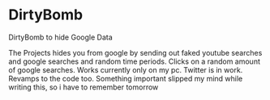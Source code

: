 # DirtyBomb
DirtyBomb to hide Google Data

The Projects hides you from google by sending out faked youtube searches and google searches and random time periods.
Clicks on a random amount of google searches.
Works currently only on my pc.
Twitter is in work.
Revamps to the code too.
Something important slipped my mind while writing this, so i have to remember tomorrow
